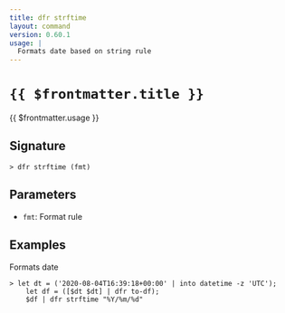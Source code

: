 ```yaml
---
title: dfr strftime
layout: command
version: 0.60.1
usage: |
  Formats date based on string rule
---
```


# `{{ $frontmatter.title }}`

<div style='white-space: pre-wrap;'>{{ $frontmatter.usage }}</div>

## Signature

```> dfr strftime (fmt)```

## Parameters

 -  `fmt`: Format rule

## Examples

Formats date
```shell
> let dt = ('2020-08-04T16:39:18+00:00' | into datetime -z 'UTC');
    let df = ([$dt $dt] | dfr to-df);
    $df | dfr strftime "%Y/%m/%d"
```
